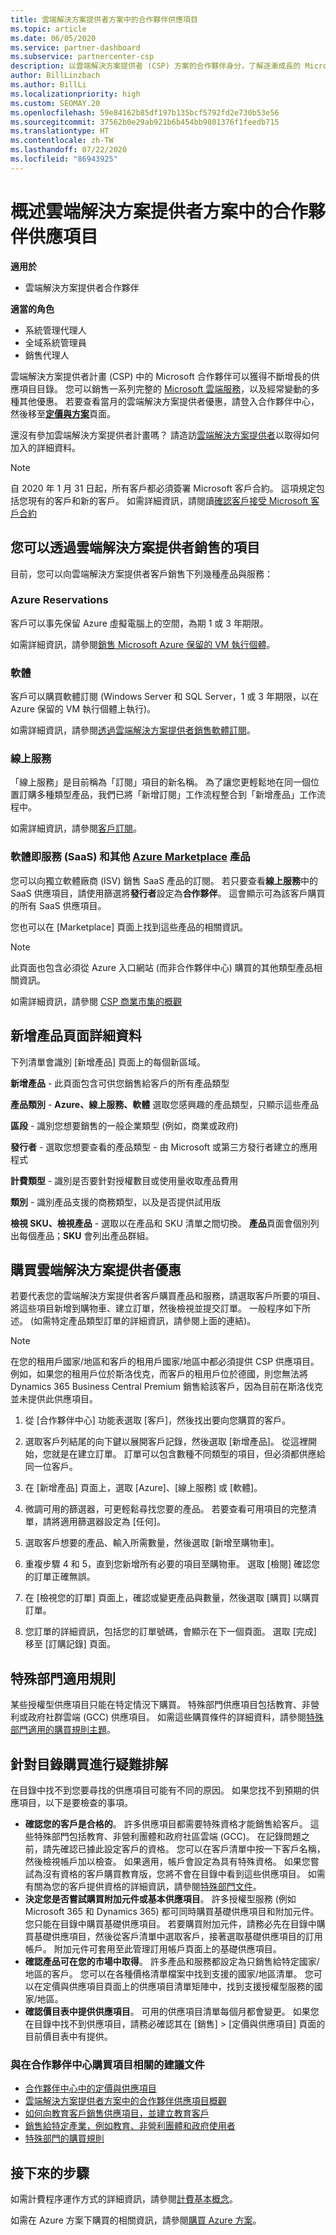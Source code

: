 ```yaml
---
title: 雲端解決方案提供者方案中的合作夥伴供應項目
ms.topic: article
ms.date: 06/05/2020
ms.service: partner-dashboard
ms.subservice: partnercenter-csp
description: 以雲端解決方案提供者 (CSP) 方案的合作夥伴身分，了解逐漸成長的 Microsoft 雲端服務和供應項目目錄，以便向客戶銷售。
author: BillLinzbach
ms.author: BillLi
ms.localizationpriority: high
ms.custom: SEOMAY.20
ms.openlocfilehash: 59e84162b85df197b135bcf5792fd2e730b53e56
ms.sourcegitcommit: 37562b0e29ab921b6b454bb9801376f1feedb715
ms.translationtype: HT
ms.contentlocale: zh-TW
ms.lasthandoff: 07/22/2020
ms.locfileid: "86943925"
---
```

# <a name="overview-of-partner-offers-in-the-cloud-solution-provider-program"></a>概述雲端解決方案提供者方案中的合作夥伴供應項目

**適用於**

- 雲端解決方案提供者合作夥伴

**適當的角色**

- 系統管理代理人
- 全域系統管理員
- 銷售代理人

雲端解決方案提供者計畫 (CSP) 中的 Microsoft 合作夥伴可以獲得不斷增長的供應項目目錄。 您可以銷售一系列完整的 [Microsoft 雲端服務](https://partner.microsoft.com/cloud-solution-provider/products-and-services)，以及經常變動的多種其他優惠。 若要查看當月的雲端解決方案提供者優惠，請登入合作夥伴中心，然後移至[**定價與方案**](https://partnercenter.microsoft.com/pcv/sales)頁面。  

還沒有參加雲端解決方案提供者計畫嗎？ 請造訪[雲端解決方案提供者](https://partner.microsoft.com/cloud-solution-provider)以取得如何加入的詳細資料。 

>[!NOTE]
>自 2020 年 1 月 31 日起，所有客戶都必須簽署 Microsoft 客戶合約。 這項規定包括您現有的客戶和新的客戶。 如需詳細資訊，請閱讀[確認客戶接受 Microsoft 客戶合約](confirm-customer-agreement.md)

## <a name="what-you-can-sell-through-csp"></a>您可以透過雲端解決方案提供者銷售的項目

目前，您可以向雲端解決方案提供者客戶銷售下列幾種產品與服務：

### <a name="azure-reservations"></a>Azure Reservations

   客戶可以事先保留 Azure 虛擬電腦上的空間，為期 1 或 3 年期限。

   如需詳細資訊，請參閱[銷售 Microsoft Azure 保留的 VM 執行個體](azure-reservations.md)。

### <a name="software"></a>軟體

   客戶可以購買軟體訂閱 (Windows Server 和 SQL Server，1 或 3 年期限，以在 Azure 保留的 VM 執行個體上執行)。

   如需詳細資訊，請參閱[透過雲端解決方案提供者銷售軟體訂閱](csp-software-subscriptions.md)。  

### <a name="online-services"></a>線上服務

   「線上服務」是目前稱為「訂閱」項目的新名稱。 為了讓您更輕鬆地在同一個位置訂購多種類型產品，我們已將「新增訂閱」工作流程整合到「新增產品」工作流程中。

   如需詳細資訊，請參閱[客戶訂閱](customer-subscriptions.md)。

### <a name="software-as-a-service-saas-and-other-azure-marketplace-products"></a>軟體即服務 (SaaS) 和其他 [Azure Marketplace](https://azuremarketplace.microsoft.com/marketplace) 產品

   您可以向獨立軟體廠商 (ISV) 銷售 SaaS 產品的訂閱。 若只要查看**線上服務**中的 SaaS 供應項目，請使用篩選將**發行者**設定為**合作夥伴**。 這會顯示可為該客戶購買的所有 SaaS 供應項目。

   您也可以在 [Marketplace] 頁面上找到這些產品的相關資訊。

>[!NOTE] 
>此頁面也包含必須從 Azure 入口網站 (而非合作夥伴中心) 購買的其他類型產品相關資訊。

如需詳細資訊，請參閱 [CSP 商業市集的概觀](CSP-commercial-marketplace-overview.md)

## <a name="add-products-page-details"></a>新增產品頁面詳細資料

下列清單會識別 [新增產品] 頁面上的每個新區域。

**新增產品** - 此頁面包含可供您銷售給客戶的所有產品類型

**產品類別** - **Azure、線上服務、軟體** 選取您感興趣的產品類型，只顯示這些產品

**區段** - 識別您想要銷售的一般企業類型 (例如，商業或政府)

**發行者** - 選取您想要查看的產品類型 - 由 Microsoft 或第三方發行者建立的應用程式

**計費類型** - 識別是否要針對授權數目或使用量收取產品費用

**類別** - 識別產品支援的商務類型，以及是否提供試用版

**檢視 SKU、檢視產品** - 選取以在產品和 SKU 清單之間切換。 **產品**頁面會個別列出每個產品；**SKU** 會列出產品群組。

## <a name="buy-csp-offers"></a>購買雲端解決方案提供者優惠

若要代表您的雲端解決方案提供者客戶購買產品和服務，請選取客戶所要的項目、將這些項目新增到購物車、建立訂單，然後檢視並提交訂單。 一般程序如下所述。 (如需特定產品類型訂單的詳細資訊，請參閱上面的連結)。

>[!NOTE]
>在您的租用戶國家/地區和客戶的租用戶國家/地區中都必須提供 CSP 供應項目。 例如，如果您的租用戶位於斯洛伐克，而客戶的租用戶位於德國，則您無法將 Dynamics 365 Business Central Premium 銷售給該客戶，因為目前在斯洛伐克並未提供此供應項目。

1. 從 [合作夥伴中心] 功能表選取 [客戶]，然後找出要向您購買的客戶。 

2. 選取客戶列結尾的向下鍵以展開客戶記錄，然後選取 [新增產品]。 從這裡開始，您就是在建立訂單。 訂單可以包含數種不同類型的項目，但必須都供應給同一位客戶。

3. 在 [新增產品] 頁面上，選取 [Azure]、[線上服務] 或 [軟體]。

4. 微調可用的篩選器，可更輕鬆尋找您要的產品。 若要查看可用項目的完整清單，請將適用篩選器設定為 [任何]。

5. 選取客戶想要的產品、輸入所需數量，然後選取 [新增至購物車]。

6. 重複步驟 4 和 5，直到您新增所有必要的項目至購物車。 選取 [檢閱] 確認您的訂單正確無誤。  

7. 在 [檢視您的訂單] 頁面上，確認或變更產品與數量，然後選取 [購買] 以購買訂單。

8. 您訂單的詳細資訊，包括您的訂單號碼，會顯示在下一個頁面。 選取 [完成] 移至 [訂購記錄] 頁面。

## <a name="rules-for-special-segments"></a>特殊部門適用規則

某些授權型供應項目只能在特定情況下購買。 特殊部門供應項目包括教育、非營利或政府社群雲端 (GCC) 供應項目。 如需這些購買條件的詳細資料，請參閱[特殊部門適用的購買規則主題](get-special-pricing-for-offers.md#purchase-rules-for-special-segments)。

## <a name="troubleshooting-catalog-purchases"></a>針對目錄購買進行疑難排解

在目錄中找不到您要尋找的供應項目可能有不同的原因。 如果您找不到預期的供應項目，以下是要檢查的事項。

- **確認您的客戶是合格的**。 許多供應項目都需要特殊資格才能銷售給客戶。 這些特殊部門包括教育、非營利團體和政府社區雲端 (GCC)。 在記錄問題之前，請先確認已據此設定客戶的資格。 您可以在客戶清單中按一下客戶名稱，然後檢視帳戶加以檢查。 如果適用，帳戶會設定為具有特殊資格。 如果您嘗試為沒有資格的客戶購買教育版，您將不會在目錄中看到這些供應項目。 如需有關為您的客戶提供資格的詳細資訊，請參閱[特殊部門文件](get-special-pricing-for-offers.md)。
- **決定您是否嘗試購買附加元件或基本供應項目**。 許多授權型服務 (例如 Microsoft 365 和 Dynamics 365) 都可同時購買基礎供應項目和附加元件。 您只能在目錄中購買基礎供應項目。 若要購買附加元件，請務必先在目錄中購買基礎供應項目，然後從客戶清單中選取客戶，接著選取基礎供應項目的訂用帳戶。 附加元件可套用至此管理訂用帳戶頁面上的基礎供應項目。 
- **確認產品可在您的市場中取得**。 許多產品和服務都設定為只銷售給特定國家/地區的客戶。 您可以在各種價格清單檔案中找到支援的國家/地區清單。 您可以在定價與供應項目頁面上的供應項目清單矩陣中，找到支援授權型服務的國家/地區。
- **確認價目表中提供供應項目**。 可用的供應項目清單每個月都會變更。 如果您在目錄中找不到供應項目，請務必確認其在 [銷售] > [定價與供應項目] 頁面的目前價目表中有提供。

### <a name="recommended-documents-related-to-purchasing-items-in-the-partner-center"></a>與在合作夥伴中心購買項目相關的建議文件

- [合作夥伴中心中的定價與供應項目](pricing-and-offers.md)
- [雲端解決方案提供者方案中的合作夥伴供應項目概觀](csp-offers.md)
- [如何向教育客戶銷售供應項目，並建立教育客戶](sell-to-education-customers.md)
- [銷售給特定產業，例如教育、非營利團體和政府使用者](get-special-pricing-for-offers.md)
- [特殊部門的購買規則](get-special-pricing-for-offers.md#purchase-rules-for-special-segments)

## <a name="next-steps"></a>接下來的步驟

如需計費程序運作方式的詳細資訊，請參閱[計費基本概念](billing-basics.md)。

如需在 Azure 方案下購買的相關資訊，請參閱[購買 Azure 方案](purchase-azure-plan.md)。
